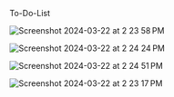 To-Do-List

![Screenshot 2024-03-22 at 2 23 58 PM](https://github.com/Tron8268/To-Do-List/assets/82048036/5d0f8d5b-8387-4f76-9a31-3e092c2e2a88)

![Screenshot 2024-03-22 at 2 24 24 PM](https://github.com/Tron8268/To-Do-List/assets/82048036/9cbedf0f-1f40-410d-831a-f67aa9df6708)

![Screenshot 2024-03-22 at 2 24 51 PM](https://github.com/Tron8268/To-Do-List/assets/82048036/7a7fbd81-d2c7-4737-a1a6-46f74a361bf5)

![Screenshot 2024-03-22 at 2 23 17 PM](https://github.com/Tron8268/To-Do-List/assets/82048036/99e64020-bd84-4803-83df-81ecb3008f96)
